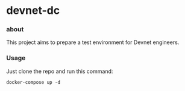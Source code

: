# devnet-dc

### about
This project aims to prepare a test environment for Devnet engineers.

### Usage
Just clone the repo and run this command: 

```
docker-compose up -d
```


